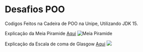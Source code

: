 # Desafios POO

Codigos Feitos na Cadeira de POO na Unipe, Utilizando JDK 15.

Explicação da Meia Piramide <a href="https://www.youtube.com/watch?v=X4AXLUICQ90">Aqui</a>
<img src="Meia Pirâmide\.idea\Screenshot_1.png" title="Meia Piramide">

Explicação da Escala de coma de Glasgow <a href="https://www.youtube.com/watch?v=thIt4eY2aPE">Aqui</a>
<img src="DesafiosPOO/Escala de coma de Glasgow/Screenshot_2.png">

